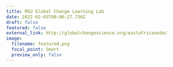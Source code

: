```yaml
---
title: MSU Global Change Learning Lab
date: 2022-02-03T00:06:27.736Z
draft: false
featured: false
external_link: http://globalchangescience.org/eastafricanode/
image:
  filename: featured.png
  focal_point: Smart
  preview_only: false
---
```


